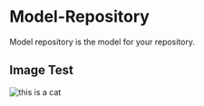 # Model-Repository
Model repository is the model for your repository.

## Image Test
![this is a cat](https://raw.githubusercontent.com/deco3500-2018/Model-Repository/master/IMG_9306%20(1).JPG)
